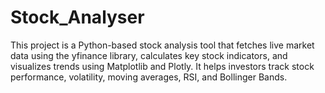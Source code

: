 # Stock_Analyser
This project is a Python-based stock analysis tool that fetches live market data using the yfinance library, calculates key stock indicators, and visualizes trends using Matplotlib and Plotly. It helps investors track stock performance, volatility, moving averages, RSI, and Bollinger Bands.
